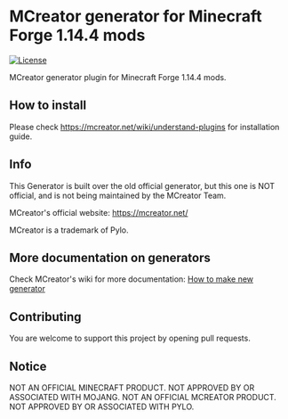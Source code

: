 # MCreator generator for Minecraft Forge 1.14.4 mods
[![License](https://img.shields.io/badge/License-GPLv3-blue.svg)](https://github.com/MCreator/Generator-Forge-1.14.4/blob/master/LICENSE)

MCreator generator plugin for Minecraft Forge 1.14.4 mods.

## How to install

Please check https://mcreator.net/wiki/understand-plugins for installation guide.

## Info

This Generator is built over the old official generator, but this one is NOT official, and is not being maintained by the MCreator Team.

MCreator's official website: https://mcreator.net/

MCreator is a trademark of Pylo. 

## More documentation on generators

Check MCreator's wiki for more documentation: [How to make new generator](https://mcreator.net/wiki/create-new-mcreator-generators)

## Contributing

You are welcome to support this project by opening pull requests.

## Notice

NOT AN OFFICIAL MINECRAFT PRODUCT. NOT APPROVED BY OR ASSOCIATED WITH MOJANG.
NOT AN OFFICIAL MCREATOR PRODUCT. NOT APPROVED BY OR ASSOCIATED WITH PYLO.
